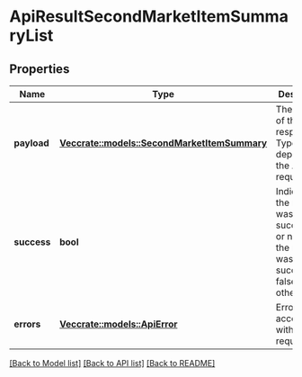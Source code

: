 # ApiResultSecondMarketItemSummaryList

## Properties
Name | Type | Description | Notes
------------ | ------------- | ------------- | -------------
**payload** | [**Vec<crate::models::SecondMarketItemSummary>**](SecondMarketItemSummary.md) | The payload of the response. Type depends on the API request. | [optional] [default to null]
**success** | **bool** | Indicates if the request was successfull or not.  true if the request was handled successfully, false otherwise. | [default to null]
**errors** | [**Vec<crate::models::ApiError>**](ApiError.md) | Error(s) accociated with the API request. | [optional] [default to null]

[[Back to Model list]](../README.md#documentation-for-models) [[Back to API list]](../README.md#documentation-for-api-endpoints) [[Back to README]](../README.md)


